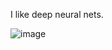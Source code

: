 I like deep neural nets.


![image](https://github.com/itseffi/itseffi/assets/15998472/b882d193-eb54-42df-83c9-7e261ded7990)
<!--
**itseffi/itseffi** is my ✨ _special_ ✨ repository because the `README.md` (this file) appears on my GitHub profile.

Here are some ideas to get you started:

- 🔭 I’m currently working on ...
- 🌱 I’m currently learning ...
- 👯 I’m looking to collaborate on ...
- 🤔 I’m looking for help with ...
- 💬 Ask me about ...
- 📫 How to reach me: ...
- 😄 Pronouns: ...
- ⚡ Fun fact: ...
-->
